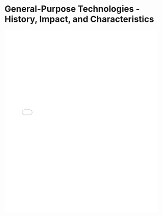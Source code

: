 # General-Purpose Technologies - History, Impact, and Characteristics

<embed src="General-Purpose Technologies - History, Impact, and Characteristics.pdf" type="application/pdf" width="100%" height="600px">
